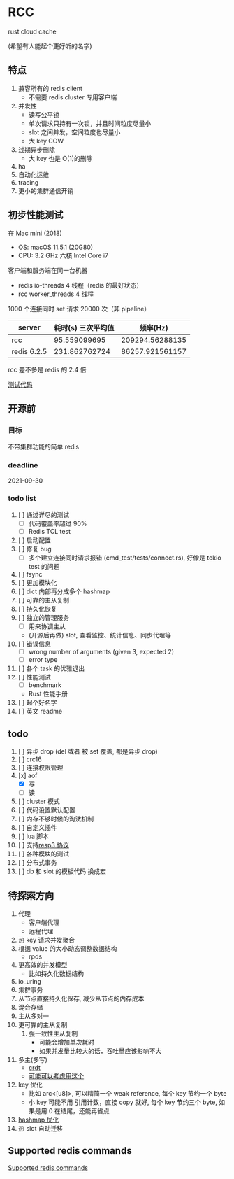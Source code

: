 # RCC

rust cloud cache

(希望有人能起个更好听的名字)

## 特点

1. 兼容所有的 redis client
   - 不需要 redis cluster 专用客户端
1. 并发性
   - 读写公平锁
   - 单次请求只持有一次锁，并且时间粒度尽量小
   - slot 之间并发，空间粒度也尽量小
   - 大 key COW
1. 过期异步删除
   - 大 key 也是 O(1)的删除
1. ha
1. 自动化运维
1. tracing
1. 更小的集群通信开销

## 初步性能测试

在 Mac mini (2018)

- OS: macOS 11.5.1 (20G80)
- CPU: 3.2 GHz 六核 Intel Core i7

客户端和服务端在同一台机器

- redis io-threads 4 线程（redis 的最好状态）
- rcc worker_threads 4 线程

1000 个连接同时 set 请求 20000 次（非 pipeline）

| server      | 耗时(s) 三次平均值 | 频率(Hz)        |
| ----------- | ------------------ | --------------- |
| rcc         | 95.559099695       | 209294.56288135 |
| redis 6.2.5 | 231.862762724      | 86257.921561157 |

rcc 差不多是 redis 的 2.4 倍

[测试代码](cmd_test/bin/simple_bench.rs)

## 开源前

### 目标

不带集群功能的简单 redis

### deadline

2021-09-30

### todo list

1. [ ] 通过详尽的测试
   - [ ] 代码覆盖率超过 90%
   - [ ] Redis TCL test
1. [ ] 启动配置
1. [ ] 修复 bug
   - [ ] 多个建立连接同时请求报错 (cmd_test/tests/connect.rs), 好像是 tokio test 的问题
1. [ ] fsync
1. [ ] 更加模块化
1. [ ] dict 内部再分成多个 hashmap
1. [ ] 可靠的主从复制
1. [ ] 持久化恢复
1. [ ] 独立的管理服务
   - [ ] 用来协调主从
   - (开源后再做) slot, 查看监控、统计信息、同步代理等
1. [ ] 错误信息
   - [ ] wrong number of arguments (given 3, expected 2)
   - [ ] error type
1. [ ] 各个 task 的优雅退出
1. [ ] 性能测试
   - [ ] benchmark
   - Rust 性能手册
1. [ ] 起个好名字
1. [ ] 英文 readme

## todo

1. [ ] 异步 drop (del 或者 被 set 覆盖, 都是异步 drop)
1. [ ] crc16
1. [ ] 连接权限管理
1. [x] aof
   - [x] 写
   - [ ] 读
1. [ ] cluster 模式
1. [ ] 代码设置默认配置
1. [ ] 内存不够时候的淘汰机制
1. [ ] 自定义插件
1. [ ] lua 脚本
1. [ ] 支持[resp3 协议](https://www.zeekling.cn/articles/2021/01/10/1610263628832.html)
1. [ ] 各种模块的测试
1. [ ] 分布式事务
1. [ ] db 和 slot 的模板代码 换成宏

## 待探索方向

1. 代理
   - 客户端代理
   - 远程代理
1. 热 key 请求并发聚合
1. 根据 value 的大小动态调整数据结构
   - rpds
1. 更高效的并发模型
   - 比如持久化数据结构
1. io_uring
1. 集群事务
1. 从节点直接持久化保存, 减少从节点的内存成本
1. 混合存储
1. 主从多对一
1. 更可靠的主从复制
   1. 强一致性主从复制
      - 可能会增加单次耗时
      - 如果并发量比较大的话，吞吐量应该影响不大
1. 多主(多写)
   - [crdt](https://josephg.com/blog/crdts-go-brrr/)
   - [可能可以考虑用这个](https://github.com/josephg/diamond-types)
1. key 优化
   - 比如 arc<[u8]>, 可以精简一个 weak reference, 每个 key 节约一个 byte
   - 小 key 可能不用 引用计数，直接 copy 就好, 每个 key 节约三个 byte, 如果是用 0 在结尾，还能再省点
1. [hashmap 优化](https://youtu.be/ncHmEUmJZf4?t=2861)
1. 热 slot 自动迁移

## Supported redis commands

[Supported redis commands](./docs/supported_redis_cmds.md)
